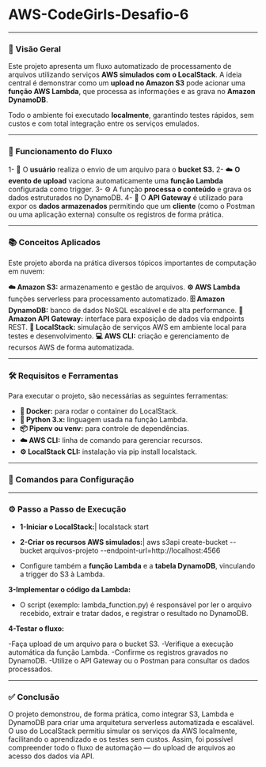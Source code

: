 # AWS-CodeGirls-Desafio-6


---
### 🚀 Visão Geral

Este projeto apresenta um fluxo automatizado de processamento de arquivos utilizando serviços **AWS simulados com o LocalStack**.
A ideia central é demonstrar como um **upload no Amazon S3** pode acionar uma **função AWS Lambda**, que processa as informações e as grava no **Amazon DynamoDB**.

Todo o ambiente foi executado **localmente**, garantindo testes rápidos, sem custos e com total integração entre os serviços emulados.

---

### 🧩 Funcionamento do Fluxo

1- 👤 O **usuário**  realiza o envio de um arquivo para o **bucket S3.**
2- ☁️ **O evento de upload** vaciona automaticamente uma **função Lambda** configurada como trigger.
3- ⚙️ A função **processa o conteúdo** e grava os dados estruturados no DynamoDB.
4- 🔗 O **API Gateway** é utilizado para expor os **dados armazenados** permitindo que um **cliente** (como o Postman ou uma aplicação externa) consulte os registros de forma prática.

---

### 📚 Conceitos Aplicados

 
Este projeto aborda na prática diversos tópicos importantes de computação em nuvem:

**☁️ Amazon S3:** armazenamento e gestão de arquivos.
**⚙️ AWS Lambda** funções serverless para processamento automatizado.
**🗄️ Amazon DynamoDB:** banco de dados NoSQL escalável e de alta performance.
**🔗 Amazon API Gateway:** interface para exposição de dados via endpoints REST.
**🧩 LocalStack:** simulação de serviços AWS em ambiente local para testes e desenvolvimento.
**💻 AWS CLI:** criação e gerenciamento de recursos AWS de forma automatizada.

---


### 🛠️ Requisitos e Ferramentas

Para executar o projeto, são necessárias as seguintes ferramentas:

- **🐳 Docker:** para rodar o container do LocalStack.
- **🐍 Python 3.x:** linguagem usada na função Lambda.
- **📦 Pipenv ou venv:** para controle de dependências.
- **☁️ AWS CLI:** linha de comando para gerenciar recursos.
- **⚙️ LocalStack CLI:** instalação via pip install localstack.   

---



### 🧰 Comandos para Configuração

---

### ⚙️ Passo a Passo de Execução

- **1-Iniciar o LocalStack:**|
localstack start


- **2-Criar os recursos AWS simulados:**|
aws s3api create-bucket --bucket arquivos-projeto --endpoint-url=http://localhost:4566
- Configure também a **função Lambda** e a **tabela DynamoDB**, vinculando a trigger do S3 à Lambda.


**3-Implementar o código da Lambda:**
- O script (exemplo: lambda_function.py) é responsável por ler o arquivo recebido, extrair e tratar dados, e registrar o resultado no DynamoDB.

**4-Testar o fluxo:**

-Faça upload de um arquivo para o bucket S3.
-Verifique a execução automática da função Lambda.
-Confirme os registros gravados no DynamoDB.
-Utilize o API Gateway ou o Postman para consultar os dados processados.


---

### ✅ Conclusão ###

O projeto demonstrou, de forma prática, como integrar S3, Lambda e DynamoDB para criar uma arquitetura serverless automatizada e escalável.
O uso do LocalStack permitiu simular os serviços da AWS localmente, facilitando o aprendizado e os testes sem custos.
Assim, foi possível compreender todo o fluxo de automação — do upload de arquivos ao acesso dos dados via API.
